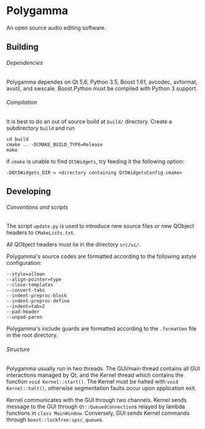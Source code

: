 # Polygamma

An open source audio editing software.

## Building

###### Dependencies
Polygamma dependes on Qt 5.6, Python 3.5, Boost 1.61, avcodec, avformat,
avutil, and swscale. Boost.Python must be compiled with Python 3 support.

###### Compilation
It is best to do an out of source build at `build/` directory. Create a
subdirectory `build` and run
```
cd build
cmake .. -DCMAKE_BUILD_TYPE=Release
make
```
If `cmake` is unable to find `Qt5Widgets`, try feeding it the following option:
```
-DQt5Widgets_DIR = <directory containing Qt5WidgetsConfig.cmake>
```
## Developing

###### Conventions and scripts

The script `update.py` is used to introduce new source files or new QObject
headers to `CMakeLists.txt`.

All QObject headers must lie in the directory `src/ui/`.

Polygamma's source codes are formatted according to the following astyle
configuration:
```
--style=allman
--align-pointer=type	
--close-templates
--convert-tabs
--indent-preproc-block
--indent-preproc-define
--indent=tab=2
--pad-header
--unpad-paren
```
Polygamma's include guards are formatted according to the `.formatGen` file in
the root directory.

###### Structure

Polygamma usually run in two threads. The GUI/main thread contains all GUI
interactions managed by Qt, and the Kernel thread which contains the function
`void Kernel::start()`. The Kernel must be halted with `void Kernel::halt()`,
otherwise segmentation faults occur upon application exit.

Kernel communicates with the GUI through two channels. Kernel sends message
to the GUI through `Qt::QueuedConnection`s relayed by lambda functions in
`class MainWindow`. Conversely, GUI sends Kernel commands through
`boost::lockfree:spsc_queue`s.

